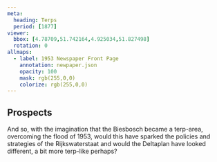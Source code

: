 ```yaml
---
meta:
  heading: Terps
  period: [1877]
viewer:
  bbox: [4.78709,51.742164,4.925034,51.827498]
  rotation: 0
allmaps:
  - label: 1953 Newspaper Front Page
    annotation: newpaper.json
    opacity: 100
    mask: rgb(255,0,0)
    colorize: rgb(255,0,0)
---
```


## Prospects

And so, with the imagination that the Biesbosch became a terp-area, overcoming the flood of 1953, would this have sparked the policies and strategies of the Rijkswaterstaat and would the Deltaplan have looked different, a bit more terp-like perhaps?

